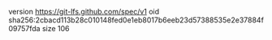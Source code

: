 version https://git-lfs.github.com/spec/v1
oid sha256:2cbacd113b28c010148fed0e1eb8017b6eeb23d57388535e2e37884f09757fda
size 106
